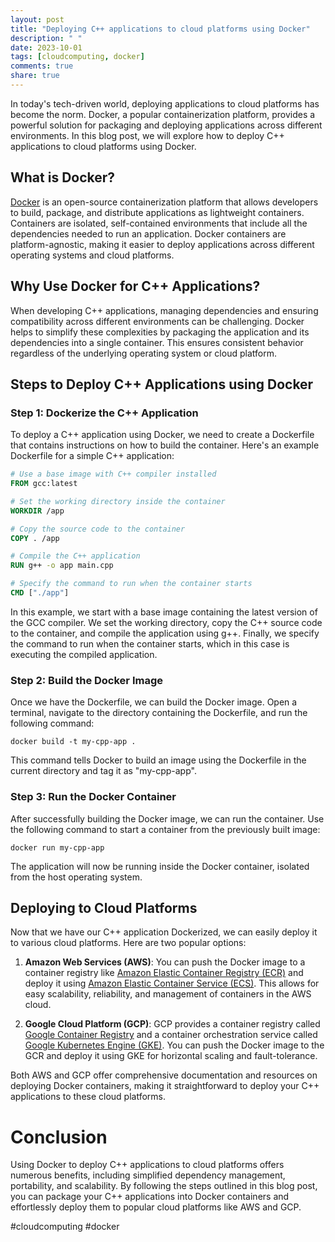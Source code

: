 ```yaml
---
layout: post
title: "Deploying C++ applications to cloud platforms using Docker"
description: " "
date: 2023-10-01
tags: [cloudcomputing, docker]
comments: true
share: true
---
```


In today's tech-driven world, deploying applications to cloud platforms has become the norm. Docker, a popular containerization platform, provides a powerful solution for packaging and deploying applications across different environments. In this blog post, we will explore how to deploy C++ applications to cloud platforms using Docker.

## What is Docker?

[Docker](https://www.docker.com/) is an open-source containerization platform that allows developers to build, package, and distribute applications as lightweight containers. Containers are isolated, self-contained environments that include all the dependencies needed to run an application. Docker containers are platform-agnostic, making it easier to deploy applications across different operating systems and cloud platforms.

## Why Use Docker for C++ Applications?

When developing C++ applications, managing dependencies and ensuring compatibility across different environments can be challenging. Docker helps to simplify these complexities by packaging the application and its dependencies into a single container. This ensures consistent behavior regardless of the underlying operating system or cloud platform.

## Steps to Deploy C++ Applications using Docker

### Step 1: Dockerize the C++ Application

To deploy a C++ application using Docker, we need to create a Dockerfile that contains instructions on how to build the container. Here's an example Dockerfile for a simple C++ application:

```Dockerfile
# Use a base image with C++ compiler installed
FROM gcc:latest

# Set the working directory inside the container
WORKDIR /app

# Copy the source code to the container
COPY . /app

# Compile the C++ application
RUN g++ -o app main.cpp

# Specify the command to run when the container starts
CMD ["./app"]
```

In this example, we start with a base image containing the latest version of the GCC compiler. We set the working directory, copy the C++ source code to the container, and compile the application using g++. Finally, we specify the command to run when the container starts, which in this case is executing the compiled application.

### Step 2: Build the Docker Image

Once we have the Dockerfile, we can build the Docker image. Open a terminal, navigate to the directory containing the Dockerfile, and run the following command:

```
docker build -t my-cpp-app .
```

This command tells Docker to build an image using the Dockerfile in the current directory and tag it as "my-cpp-app".

### Step 3: Run the Docker Container

After successfully building the Docker image, we can run the container. Use the following command to start a container from the previously built image:

```
docker run my-cpp-app
```

The application will now be running inside the Docker container, isolated from the host operating system.

## Deploying to Cloud Platforms

Now that we have our C++ application Dockerized, we can easily deploy it to various cloud platforms. Here are two popular options:

1. **Amazon Web Services (AWS)**: You can push the Docker image to a container registry like [Amazon Elastic Container Registry (ECR)](https://aws.amazon.com/ecr/) and deploy it using [Amazon Elastic Container Service (ECS)](https://aws.amazon.com/ecs/). This allows for easy scalability, reliability, and management of containers in the AWS cloud.

2. **Google Cloud Platform (GCP)**: GCP provides a container registry called [Google Container Registry](https://cloud.google.com/container-registry) and a container orchestration service called [Google Kubernetes Engine (GKE)](https://cloud.google.com/kubernetes-engine). You can push the Docker image to the GCR and deploy it using GKE for horizontal scaling and fault-tolerance.

Both AWS and GCP offer comprehensive documentation and resources on deploying Docker containers, making it straightforward to deploy your C++ applications to these cloud platforms.

# Conclusion

Using Docker to deploy C++ applications to cloud platforms offers numerous benefits, including simplified dependency management, portability, and scalability. By following the steps outlined in this blog post, you can package your C++ applications into Docker containers and effortlessly deploy them to popular cloud platforms like AWS and GCP.

#cloudcomputing #docker